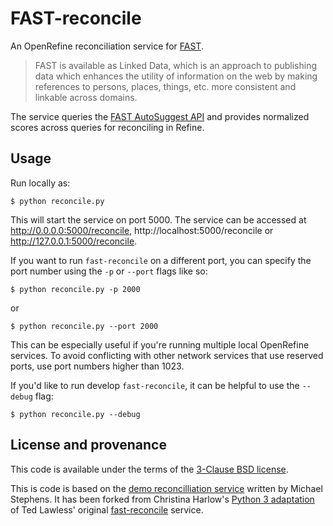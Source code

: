 # FAST-reconcile

An OpenRefine reconciliation service for [FAST](http://www.oclc.org/research/activities/fast.html?urlm=159754).

> FAST is available as Linked Data, which is an approach to publishing
> data which enhances the utility of information on the web by making
> references to persons, places, things, etc. more consistent and
> linkable across domains.

The service queries the [FAST AutoSuggest API](http://www.oclc.org/developer/documentation/fast-linked-data-api/request-types)
and provides normalized scores across queries for reconciling in Refine.

## Usage

Run locally as:
~~~~
$ python reconcile.py
~~~~
This will start the service on port 5000. The service can be accessed at 
http://0.0.0.0:5000/reconcile, http://localhost:5000/reconcile or
http://127.0.0.1:5000/reconcile.

If you want to run `fast-reconcile` on a different port, you can specify
the port number using the `-p` or `--port` flags like so:
~~~~
$ python reconcile.py -p 2000 
~~~~
or
~~~~
$ python reconcile.py --port 2000 
~~~~
This can be especially useful if you're running multiple local OpenRefine services.
To avoid conflicting with other network services that use reserved ports, use port
numbers higher than 1023.

If you'd like to run develop `fast-reconcile`, it can be helpful to use the `--debug`
flag:
~~~~
$ python reconcile.py --debug
~~~~

## License and provenance

This code is available under the terms of the [3-Clause BSD license](https://github.com/isu-meta/fast-reconcile/blob/master/LICENSE).

This is code is based on the [demo reconcilliation service](https://github.com/mikejs/reconcile-demo)
written by Michael Stephens. It has been forked from Christina Harlow's [Python 3 adaptation](https://github.com/cmharlow/fast-reconcile)
of Ted Lawless' original [fast-reconcile](https://github.com/lawlesst/fast-reconcile) service. 
